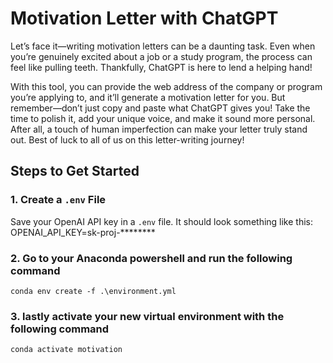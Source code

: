 # Motivation Letter with ChatGPT

Let’s face it—writing motivation letters can be a daunting task. Even when you’re genuinely excited about a job or a study program, the process can feel like pulling teeth. Thankfully, ChatGPT is here to lend a helping hand! 

With this tool, you can provide the web address of the company or program you’re applying to, and it’ll generate a motivation letter for you. But remember—don’t just copy and paste what ChatGPT gives you! Take the time to polish it, add your unique voice, and make it sound more personal. After all, a touch of human imperfection can make your letter truly stand out. Best of luck to all of us on this letter-writing journey!

## Steps to Get Started

### 1. Create a `.env` File
Save your OpenAI API key in a `.env` file. It should look something like this:
OPENAI_API_KEY=sk-proj-********

### 2. Go to your Anaconda powershell and run the following command
`conda env create -f .\environment.yml`

### 3. lastly activate your new virtual environment with the following command
`conda activate motivation`
